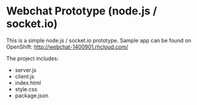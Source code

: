 # Webchat Prototype (node.js / socket.io)

This is a simple node.js / socket.io prototype. Sample app can be found on OpenShift: http://webchat-1400901.rhcloud.com/

The project includes:
- server.js
- client.js
- index.html
- style.css
- package.json
